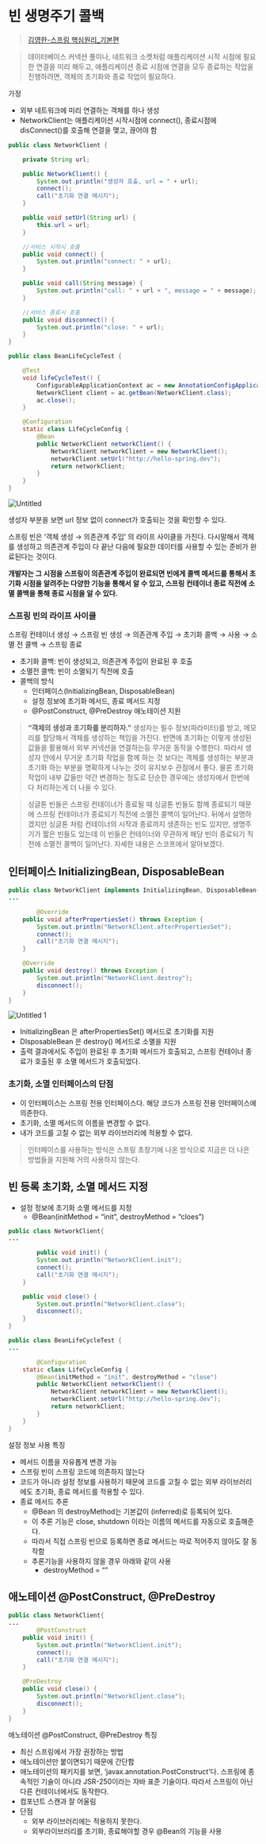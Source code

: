 # 빈 생명주기 콜백

>[김영한-스프링 핵심원리_기본편](https://www.inflearn.com/course/%EC%8A%A4%ED%94%84%EB%A7%81-%ED%95%B5%EC%8B%AC-%EC%9B%90%EB%A6%AC-%EA%B8%B0%EB%B3%B8%ED%8E%B8#)

> 데이터베이스 커넥션 풀이나, 네트워크 소켓처럼 애플리케이션 시작 시점에 필요한 연결을 미리 해두고, 애플리케이션 종료 시점에 연결을 모두 종료하는 작업을 진행하려면, 객체의 초기화와 종료 작업이 필요하다.
> 

가정

- 외부 네트워크에 미리 연결하는 객체를 하나 생성
- NetworkClient는 애플리케이션 시작시점에 connect(), 종료시점에 disConnect()를 호출해 연결을 맺고, 끊어야 함

```java
public class NetworkClient {

    private String url;

    public NetworkClient() {
        System.out.println("생성자 호출, url = " + url);
        connect();
        call("초기화 연결 메시지");
    }

    public void setUrl(String url) {
        this.url = url;
    }

    //서비스 시작시 호출
    public void connect() {
        System.out.println("connect: " + url);
    }

    public void call(String message) {
        System.out.println("call: " + url + ", message = " + message);
    }

    //서비스 종료시 호출
    public void disconnect() {
        System.out.println("close: " + url);
    }
}
```

```java
public class BeanLifeCycleTest {

    @Test
    void lifeCycleTest() {
        ConfigurableApplicationContext ac = new AnnotationConfigApplicationContext(LifeCycleConfig.class);
        NetworkClient client = ac.getBean(NetworkClient.class);
        ac.close();
    }

    @Configuration
    static class LifeCycleConfig {
        @Bean
        public NetworkClient networkClient() {
            NetworkClient networkClient = new NetworkClient();
            networkClient.setUrl("http://hello-spring.dev");
            return networkClient;
        }
    }
}
```

![Untitled](https://user-images.githubusercontent.com/75190035/150502700-0b3386ba-4150-402d-98df-8286fc771ba6.png)

생성자 부분을 보면 url 정보 없이 connect가 호출되는 것을 확인할 수 있다.

스프링 빈은 ‘객체 생성 → 의존관계 주입’ 의 라이프 사이클을 가진다. 다시말해서 객체를 생성하고 의존관계 주입이 다 끝난 다음에 필요한 데이터를 사용할 수 있는 준비가 완료된다는 것이다.

**개발자는 그 시점을 스프링이 의존관계 주입이 완료되면 빈에게 콜백 메서드를 통해서 초기화 시점을 알려주는 다양한 기능을 통해서 알 수 있고, 스프링 컨테이너 종료 직전에 소멸 콜백을 통해 종료 시점을 알 수 있다.**

### 스프링 빈의 라이프 사이클

스프링 컨테이너 생성 → 스프링 빈 생성 → 의존관계 주입 → 초기화 콜백 → 사용 → 소멸 전 콜백 → 스프링 종료

- 초기화 콜백: 빈이 생성되고, 의존관계 주입이 완료된 후 호출
- 소멸전 콜백: 빈이 소멸되기 직전에 호출
- 콜백의 방식
    - 인터페이스(InitializingBean, DisposableBean)
    - 설정 정보에 초기화 메서드, 종료 메서드 지정
    - @PostConstruct, @PreDestroy 애노테이션 지원

> **“객체의 생성과 초기화를 분리하자.”**                                                                                                           생성자는 필수 정보(파라미터)를 받고, 메모리를 할당해서 객체를 생성하는 책임을 가진다. 반면에 초기화는
이렇게 생성된 값들을 활용해서 외부 커넥션을 연결하는등 무거운 동작을 수행한다.
따라서 생성자 안에서 무거운 초기화 작업을 함께 하는 것 보다는 객체를 생성하는 부분과 초기화 하는
부분을 명확하게 나누는 것이 유지보수 관점에서 좋다. 물론 초기화 작업이 내부 값들만 약간 변경하는
정도로 단순한 경우에는 생성자에서 한번에 다 처리하는게 더 나을 수 있다.
> 

> 싱글톤 빈들은 스프링 컨테이너가 종료될 때 싱글톤 빈들도 함께 종료되기 때문에 스프링 컨테이너가
종료되기 직전에 소멸전 콜백이 일어난다. 뒤에서 설명하겠지만 싱글톤 처럼 컨테이너의 시작과 종료까지
생존하는 빈도 있지만, 생명주기가 짧은 빈들도 있는데 이 빈들은 컨테이너와 무관하게 해당 빈이 종료되기
직전에 소멸전 콜백이 일어난다. 자세한 내용은 스코프에서 알아보겠다.
> 

## 인터페이스 InitializingBean, DisposableBean

```java
public class NetworkClient implements InitializingBean, DisposableBean{
...

		@Override
    public void afterPropertiesSet() throws Exception {
        System.out.println("NetworkClient.afterPropertiesSet");
        connect();
        call("초기화 연결 메시지");
    }

    @Override
    public void destroy() throws Exception {
        System.out.println("NetworkClient.destroy");
        disconnect();
    }
}
```

![Untitled 1](https://user-images.githubusercontent.com/75190035/150502715-e5046e7c-c9dd-42c1-8b8e-eb78721d9d9d.png)

- InitializingBean 은 afterPropertiesSet() 메서드로 초기화를 지원
- DIsposableBean 은 destroy() 메서드로 소멸을 지원
- 출력 결과에서도 주입이 완료된 후 초기화 메서드가 호출되고, 스프링 컨테이너 종료가 호출된 후 소멸 메서드가 호출되었다.

### 초기화, 소멸 인터페이스의 단점

- 이 인터페이스는 스프링 전용 인터페이스다. 해당 코드가 스프링 전용 인터페이스에 의존한다.
- 초기화, 소멸 메서드의 이름을 변경할 수 없다.
- 내가 코드를 고칠 수 없는 외부 라이브러리에 적용할 수 없다.

> 인터페이스를 사용하는 방식은 스프링 초창기에 나온 방식으로 지금은 더 나은 방법들을 지원해 거의 사용하지 않는다.
> 

## 빈 등록 초기화, 소멸 메서드 지정

- 설정 정보에 초기화 소멸 메서드를 지정
    - @Bean(initMethod = “init”, destroyMethod = “cloes”)

```java
public class NetworkClient{
...

		public void init() {
        System.out.println("NetworkClient.init");
        connect();
        call("초기화 연결 메시지");
    }

    public void close() {
        System.out.println("NetworkClient.close");
        disconnect();
    }
}
```

```java
public class BeanLifeCycleTest {
...

		@Configuration
    static class LifeCycleConfig {
        @Bean(initMethod = "init", destroyMethod = "close")
        public NetworkClient networkClient() {
            NetworkClient networkClient = new NetworkClient();
            networkClient.setUrl("http://hello-spring.dev");
            return networkClient;
        }
    }
}
```

설정 정보 사용 특징

- 메서드 이름을 자유롭게 변경 가능
- 스프링 빈이 스프링 코드에 의존하지 않는다
- 코드가 아니라 설정 정보를 사용하기 때문에 코드를 고칠 수 없는 외부 라이브러리에도 초기화, 종료 메서드를 적용할 수 있다.
- 종료 메서드 추론
    - @Bean 의 destroyMethod는 기본값이 (inferred)로 등록되어 있다.
    - 이 추론 기능은 close, shutdown 이라는 이름의 메서드를 자동으로 호출해준다.
    - 따라서 직접 스프링 빈으로 등록하면 종료 메서드는 따로 적어주지 않아도 잘 동작함
    - 추론기능을 사용하지 않을 경우 아래와 같이 사용
        - destroyMethod = “”

## 애노테이션 @PostConstruct,  @PreDestroy

```java
public class NetworkClient{
...
		@PostConstruct
    public void init() {
        System.out.println("NetworkClient.init");
        connect();
        call("초기화 연결 메시지");
    }

    @PreDestroy
    public void close() {
        System.out.println("NetworkClient.close");
        disconnect();
    }
}
```

애노테이션 @PostConstruct,  @PreDestroy 특징

- 최신 스프링에서 가장 권장하는 방법
- 애노테이션만 붙이면되기 때문에 간단함
- 애노테이션의 패키지를 보면, ‘javax.annotation.PostConstruct’다. 스프링에 종속적인 기술이 아니라 JSR-250이라는 자바 표준 기술이다. 따라서 스프링이 아닌 다른 컨테이너에서도 동작한다.
- 컴포넌트 스캔과 잘 어울림
- 단점
    - 외부 라이브러리에는 적용하지 못한다.
    - 외부라이브러리를 초기화, 종료해야할 경우 @Bean의 기능을 사용
